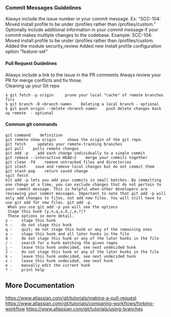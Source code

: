 ### Commit Messages Guidelines
Always include the issue number in your commit message. Ex: "SCC-104: Moved install profile to be under /profiles rather than /profiles/custom." \
Optionally include additional information in your commit message if your commit makes multiple changes to the codebase. Example: SCC-104: Moved install profile to be under /profiles rather than /profiles/custom. Added the module security_review Added new install profile configuration option "feature-set"

#### Pull Request Guidelines
Always include a link to the issue  in the PR comments Always review your PR for merge conflicts and fix those. \
Cleaning up your Git repo
```
$ git fetch -p origin     prune your local "cache" of remote branches firs
$ git branch -D <branch name>    Deleting a local branch - optional
$ git push origin --delete <branch name>    push delete changes back up remote  - optional
```

#### Common git commands
```
git command    definition
git remote show origin     shows the origin of the git repo. 
git fetch     updates your remote-tracking branches
git pull    pulls remote changes
git add -p    add each change individually to a single commit
git rebase --interactive HEAD~2    merge your commits together
git clean -fd    remove untracked files and directories
git stash    save and remove local changes but do not commit them
git stash pop    return saved change
sgit fetch
Git add -p lets you add your commits in small batches. By committing one change at a time, you can exclude changes that do not pertain to your commit message. This is helpful when other developers are reviewing your commit messages. Important to note that git add -p will only add changes to files, not add new files. You will still have to use git add for new files. git add -p.
 When you use git add -p you will see the options
 Stage this hunk [y,n,q,a,d,/,e,?]?
 These options in more detail.
y -    stage this hunk
n -    do not stage this hunk
q -    quit; do not stage this hunk or any of the remaining ones
a -    stage this hunk and all later hunks in the file
d -    do not stage this hunk or any of the later hunks in the file
/ -    search for a hunk matching the given regex
j -    leave this hunk undecided, see next undecided hunk
J -    do not stage this hunk or any of the later hunks in the file
k -    leave this hunk undecided, see next undecided hunk
s -    leave this hunk undecided, see next hunk
e -    manually edit the current hunk
? -    print help
```



## More Documentation 
https://www.atlassian.com/git/tutorials/making-a-pull-request
https://www.atlassian.com/git/tutorials/comparing-workflows/forking-workflow
https://www.atlassian.com/git/tutorials/using-branches

